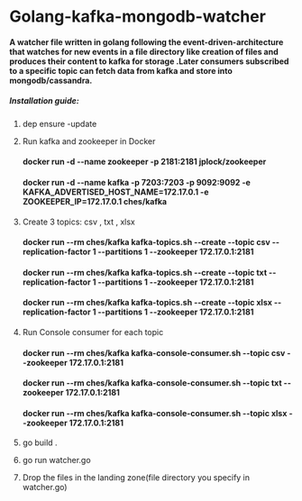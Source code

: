 # Golang-kafka-mongodb-watcher

#### A watcher file written in golang following the event-driven-architecture that watches for new events in a file directory like creation of files and produces their content to kafka for storage .Later consumers subscribed to a specific topic can fetch data from kafka and store into mongodb/cassandra.

##### Installation guide:

1. dep ensure -update <br />

2. Run kafka and zookeeper in Docker <br />
    #### docker run -d --name zookeeper -p 2181:2181 jplock/zookeeper <br />
    #### docker run -d --name kafka -p 7203:7203 -p 9092:9092 -e KAFKA_ADVERTISED_HOST_NAME=172.17.0.1  -e ZOOKEEPER_IP=172.17.0.1 ches/kafka <br />
3. Create 3 topics: csv , txt , xlsx  <br />
    #### docker run --rm ches/kafka kafka-topics.sh --create --topic csv --replication-factor 1 --partitions 1 --zookeeper 172.17.0.1:2181  <br />
    #### docker run --rm ches/kafka kafka-topics.sh --create --topic txt --replication-factor 1 --partitions 1 --zookeeper 172.17.0.1:2181  <br />
    #### docker run --rm ches/kafka kafka-topics.sh --create --topic xlsx --replication-factor 1 --partitions 1 --zookeeper 172.17.0.1:2181 <br />
4. Run Console consumer for each topic <br />
    #### docker run --rm ches/kafka kafka-console-consumer.sh --topic csv --zookeeper 172.17.0.1:2181 <br />
    #### docker run --rm ches/kafka kafka-console-consumer.sh --topic txt --zookeeper 172.17.0.1:2181 <br />
    #### docker run --rm ches/kafka kafka-console-consumer.sh --topic xlsx --zookeeper 172.17.0.1:2181 <br />
5. go build .   <br />
6. go run watcher.go  <br />
7. Drop the files in the landing zone(file directory you specify in watcher.go)  <br />
